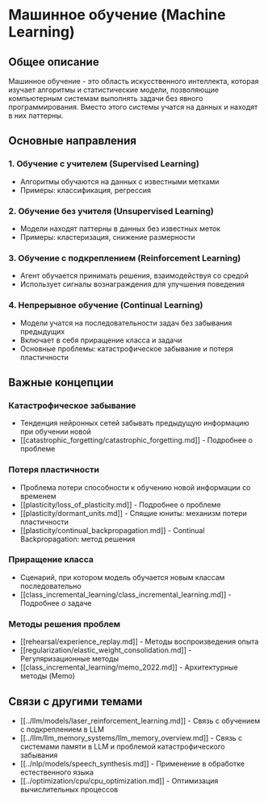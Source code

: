 # Машинное обучение (Machine Learning)

## Общее описание

Машинное обучение - это область искусственного интеллекта, которая изучает алгоритмы и статистические модели, позволяющие компьютерным системам выполнять задачи без явного программирования. Вместо этого системы учатся на данных и находят в них паттерны.

## Основные направления

### 1. Обучение с учителем (Supervised Learning)
- Алгоритмы обучаютcя на данных с известными метками
- Примеры: классификация, регрессия

### 2. Обучение без учителя (Unsupervised Learning)
- Модели находят паттерны в данных без известных меток
- Примеры: кластеризация, снижение размерности

### 3. Обучение с подкреплением (Reinforcement Learning)
- Агент обучается принимать решения, взаимодействуя со средой
- Использует сигналы вознаграждения для улучшения поведения

### 4. Непрерывное обучение (Continual Learning)
- Модели учатся на последовательности задач без забывания предыдущих
- Включает в себя приращение класса и задачи
- Основные проблемы: катастрофическое забывание и потеря пластичности

## Важные концепции

### Катастрофическое забывание
- Тенденция нейронных сетей забывать предыдущую информацию при обучении новой
- [[catastrophic_forgetting/catastrophic_forgetting.md]] - Подробнее о проблеме

### Потеря пластичности
- Проблема потери способности к обучению новой информации со временем
- [[plasticity/loss_of_plasticity.md]] - Подробнее о проблеме
- [[plasticity/dormant_units.md]] - Спящие юниты: механизм потери пластичности
- [[plasticity/continual_backpropagation.md]] - Continual Backpropagation: метод решения

### Приращение класса
- Сценарий, при котором модель обучается новым классам последовательно
- [[class_incremental_learning/class_incremental_learning.md]] - Подробнее о задаче

### Методы решения проблем
- [[rehearsal/experience_replay.md]] - Методы воспроизведения опыта
- [[regularization/elastic_weight_consolidation.md]] - Регуляризационные методы
- [[class_incremental_learning/memo_2022.md]] - Архитектурные методы (Memo)

## Связи с другими темами

- [[../llm/models/laser_reinforcement_learning.md]] - Связь с обучением с подкреплением в LLM
- [[../llm/llm_memory_systems/llm_memory_overview.md]] - Связь с системами памяти в LLM и проблемой катастрофического забывания
- [[../nlp/models/speech_synthesis.md]] - Применение в обработке естественного языка
- [[../optimization/cpu/cpu_optimization.md]] - Оптимизация вычислительных процессов